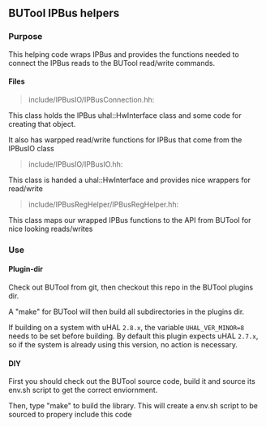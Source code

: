 ## BUTool IPBus helpers

### Purpose
This helping code wraps IPBus and provides the functions needed to connect the IPBus reads to the BUTool read/write commands.

#### Files
> include/IPBusIO/IPBusConnection.hh:

This class holds the IPBus uhal::HwInterface class and some code for creating that object. 

It also has warpped read/write functions for IPBus that come from the IPBusIO class

> include/IPBusIO/IPBusIO.hh:

This class is handed a uhal::HwInterface and provides nice wrappers for read/write

> include/IPBusRegHelper/IPBusRegHelper.hh:

This class maps our wrapped IPBus functions to the API from BUTool for nice looking reads/writes

### Use

#### Plugin-dir
Check out BUTool from git, then checkout this repo in the BUTool plugins dir.

A "make" for BUTool will then build all subdirectories in the plugins dir. 

If building on a system with uHAL `2.8.x`, the variable `UHAL_VER_MINOR=8` needs to be set before building. By default this plugin expects uHAL `2.7.x`, so if the system is already using this version, no action is necessary. 

#### DIY
First you should check out the BUTool source code, build it and source its env.sh script to get the correct enviornment. 

Then, type "make" to build the library.
This will create a env.sh script to be sourced to propery include this code
